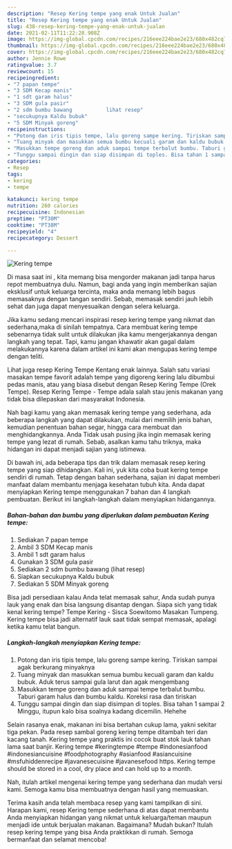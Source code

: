 ```yaml
---
description: "Resep Kering tempe yang enak Untuk Jualan"
title: "Resep Kering tempe yang enak Untuk Jualan"
slug: 438-resep-kering-tempe-yang-enak-untuk-jualan
date: 2021-02-11T11:22:28.908Z
image: https://img-global.cpcdn.com/recipes/216eee224bae2e23/680x482cq70/kering-tempe-foto-resep-utama.jpg
thumbnail: https://img-global.cpcdn.com/recipes/216eee224bae2e23/680x482cq70/kering-tempe-foto-resep-utama.jpg
cover: https://img-global.cpcdn.com/recipes/216eee224bae2e23/680x482cq70/kering-tempe-foto-resep-utama.jpg
author: Jennie Rowe
ratingvalue: 3.7
reviewcount: 15
recipeingredient:
- "7 papan tempe"
- "3 SDM Kecap manis"
- "1 sdt garam halus"
- "3 SDM gula pasir"
- "2 sdm bumbu bawang           lihat resep"
- "secukupnya Kaldu bubuk"
- "5 SDM Minyak goreng"
recipeinstructions:
- "Potong dan iris tipis tempe, lalu goreng sampe kering. Tiriskan sampai agak berkurang minyaknya"
- "Tuang minyak dan masukkan semua bumbu kecuali garam dan kaldu bubuk. Aduk terus sampai gula larut dan agak mengembang"
- "Masukkan tempe goreng dan aduk sampai tempe terbalut bumbu. Taburi garam halus dan bumbu kaldu. Koreksi rasa dan tiriskan"
- "Tunggu sampai dingin dan siap disimpan di toples. Bisa tahan 1 sampai 2 Minggu, itupun kalo bisa soalnya kadang dicemilin. Hehehe"
categories:
- Resep
tags:
- kering
- tempe

katakunci: kering tempe 
nutrition: 260 calories
recipecuisine: Indonesian
preptime: "PT30M"
cooktime: "PT38M"
recipeyield: "4"
recipecategory: Dessert

---
```



![Kering tempe](https://img-global.cpcdn.com/recipes/216eee224bae2e23/680x482cq70/kering-tempe-foto-resep-utama.jpg)

Di masa  saat ini , kita memang bisa mengorder makanan jadi tanpa harus repot membuatnya dulu. Namun, bagi anda yang ingin memberikan sajian eksklusif untuk keluarga tercinta, maka anda memang lebih bagus memasaknya dengan tangan sendiri. Sebab, memasak sendiri jauh lebih sehat dan juga dapat menyesuaikan dengan selera keluarga.

Jika kamu sedang mencari inspirasi resep kering tempe yang nikmat dan sederhana,maka di sinilah tempatnya. Cara membuat kering tempe  sebenarnya tidak sulit untuk dilakukan jika kamu mengerjakannya dengan langkah yang tepat. Tapi, kamu jangan khawatir akan gagal dalam melakukannya 
karena dalam artikel ini kami akan mengupas kering tempe dengan teliti.  

Lihat juga resep Kering Tempe Kentang enak lainnya. Salah satu variasi masakan tempe favorit adalah tempe yang digoreng kering lalu dibumbui pedas manis, atau yang biasa disebut dengan Resep Kering Tempe (Orek Tempe). Resep Kering Tempe - Tempe adala salah stau jenis makanan yang tidak bisa dilepaskan dari masyarakat Indonesia.

Nah bagi kamu yang akan memasak kering tempe yang sederhana, ada beberapa langkah yang dapat dilakukan, mulai dari memilih jenis bahan, kemudian penentuan bahan segar, hingga cara membuat dan menghidangkannya. Anda Tidak usah pusing jika ingin memasak kering tempe yang lezat di rumah. Sebab, asalkan kamu  tahu triknya, maka hidangan ini dapat menjadi sajian yang istimewa.

Di bawah ini, ada beberapa tips dan trik dalam memasak resep kering tempe yang siap dihidangkan. Kali ini, yuk kita coba buat kering tempe sendiri di rumah. Tetap dengan bahan sederhana, sajian ini dapat memberi manfaat dalam membantu menjaga kesehatan tubuh kita. Anda dapat menyiapkan Kering tempe menggunakan 7 bahan dan 4 langkah pembuatan. Berikut ini langkah-langkah dalam menyiapkan hidangannya.

<!--inarticleads1-->

##### Bahan-bahan dan bumbu yang diperlukan dalam pembuatan Kering tempe:

1. Sediakan 7 papan tempe
1. Ambil 3 SDM Kecap manis
1. Ambil 1 sdt garam halus
1. Gunakan 3 SDM gula pasir
1. Sediakan 2 sdm bumbu bawang           (lihat resep)
1. Siapkan secukupnya Kaldu bubuk
1. Sediakan 5 SDM Minyak goreng


Bisa jadi persediaan kalau Anda telat memasak sahur, Anda sudah punya lauk yang enak dan bisa langsung disantap dengan. Siapa sich yang tidak kenal kering tempe? Tempe Kering - Sisca Soewitomo Masakan Tumpeng. Kering tempe bisa jadi alternatif lauk saat tidak sempat memasak, apalagi ketika kamu telat bangun. 

<!--inarticleads2-->

##### Langkah-langkah menyiapkan Kering tempe:

1. Potong dan iris tipis tempe, lalu goreng sampe kering. Tiriskan sampai agak berkurang minyaknya
1. Tuang minyak dan masukkan semua bumbu kecuali garam dan kaldu bubuk. Aduk terus sampai gula larut dan agak mengembang
1. Masukkan tempe goreng dan aduk sampai tempe terbalut bumbu. Taburi garam halus dan bumbu kaldu. Koreksi rasa dan tiriskan
1. Tunggu sampai dingin dan siap disimpan di toples. Bisa tahan 1 sampai 2 Minggu, itupun kalo bisa soalnya kadang dicemilin. Hehehe


Selain rasanya enak, makanan ini bisa bertahan cukup lama, yakni sekitar tiga pekan. Pada resep sambal goreng kering tempe ditambah teri dan kacang tanah. Kering tempe yang praktis ini cocok buat stok lauk tahan lama saat banjir. Kering tempe #keringtempe #tempe #indonesianfood #indonesiancuisine #foodphotography #asianfood #asiancuisine #msfuhiddenrecipe #javanesecuisine #javanesefood https. Kering tempe should be stored in a cool, dry place and can hold up to a month. 

Nah, itulah artikel mengenai  kering tempe  yang sederhana dan mudah versi kami. Semoga kamu bisa membuatnya dengan hasil yang memuaskan. 

Terima kasih anda telah membaca resep yang kami tampilkan di sini. Harapan kami, resep  Kering tempe sederhana di atas dapat membantu Anda menyiapkan hidangan yang nikmat untuk keluarga/teman maupun menjadi ide untuk berjualan makanan. Bagaimana? Mudah bukan? Itulah resep kering tempe yang bisa Anda praktikkan di rumah. Semoga bermanfaat dan selamat mencoba!

